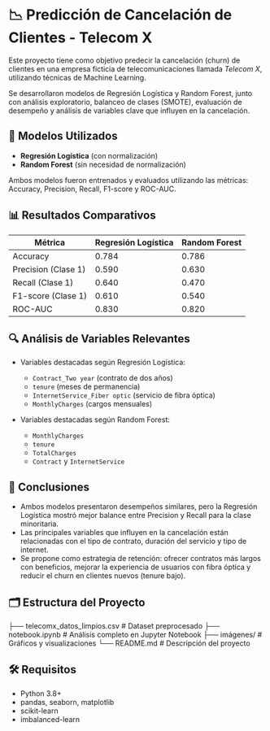 # 📉 Predicción de Cancelación de Clientes - Telecom X

Este proyecto tiene como objetivo predecir la cancelación (churn) de clientes en una empresa ficticia de telecomunicaciones llamada *Telecom X*, utilizando técnicas de Machine Learning. 

Se desarrollaron modelos de Regresión Logística y Random Forest, junto con análisis exploratorio, balanceo de clases (SMOTE), evaluación de desempeño y análisis de variables clave que influyen en la cancelación.

## 🧠 Modelos Utilizados

- **Regresión Logística** (con normalización)
- **Random Forest** (sin necesidad de normalización)

Ambos modelos fueron entrenados y evaluados utilizando las métricas: Accuracy, Precision, Recall, F1-score y ROC-AUC.

## 📊 Resultados Comparativos

| Métrica              | Regresión Logística | Random Forest |
|----------------------|---------------------|---------------|
| Accuracy             | 0.784               | 0.786         |
| Precision (Clase 1)  | 0.590               | 0.630         |
| Recall (Clase 1)     | 0.640               | 0.470         |
| F1-score (Clase 1)   | 0.610               | 0.540         |
| ROC-AUC              | 0.830               | 0.820         |

## 🔍 Análisis de Variables Relevantes

- Variables destacadas según Regresión Logística:
  - `Contract_Two year` (contrato de dos años)
  - `tenure` (meses de permanencia)
  - `InternetService_Fiber optic` (servicio de fibra óptica)
  - `MonthlyCharges` (cargos mensuales)

- Variables destacadas según Random Forest:
  - `MonthlyCharges`
  - `tenure`
  - `TotalCharges`
  - `Contract` y `InternetService`

## 🧪 Conclusiones

- Ambos modelos presentaron desempeños similares, pero la Regresión Logística mostró mejor balance entre Precision y Recall para la clase minoritaria.
- Las principales variables que influyen en la cancelación están relacionadas con el tipo de contrato, duración del servicio y tipo de internet.
- Se propone como estrategia de retención: ofrecer contratos más largos con beneficios, mejorar la experiencia de usuarios con fibra óptica y reducir el churn en clientes nuevos (tenure bajo).

## 🗂 Estructura del Proyecto

├── telecomx_datos_limpios.csv # Dataset preprocesado
├── notebook.ipynb # Análisis completo en Jupyter Notebook
├── imágenes/ # Gráficos y visualizaciones
└── README.md # Descripción del proyecto


## 🛠 Requisitos

- Python 3.8+
- pandas, seaborn, matplotlib
- scikit-learn
- imbalanced-learn


